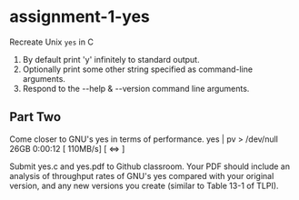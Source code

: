 # assignment-1-yes
Recreate Unix `yes` in C

1. By default print 'y' infinitely to standard output.
2. Optionally print some other string specified as command-line arguments.
3. Respond to the --help & --version command line arguments.


## Part Two

Come closer to GNU's yes in terms of performance.
   yes | pv > /dev/null
   26GB 0:00:12 [ 110MB/s] [ <=> ]

Submit yes.c and yes.pdf to Github classroom. Your PDF should include an analysis of throughput rates of GNU's yes compared with your original version, and any new versions you create (similar to Table 13-1 of TLPI).
